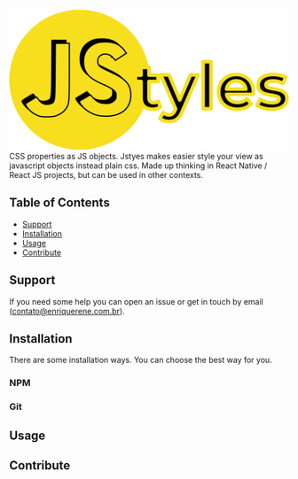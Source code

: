 ![jstyles](jstyles.logo.png)
CSS properties as JS objects. Jstyes makes easier style your view as javascript objects instead plain css. Made up thinking in React Native / React JS projects, but can be used in other contexts.

## Table of Contents
- [Support](https://github.com/enriquerene/jstyles#support)
- [Installation](https://github.com/enriquerene/jstyles#installation)
- [Usage](https://github.com/enriquerene/jstyles#usage)
- [Contribute](https://github.com/enriquerene/jstyles#contribute)

## <a name="support"></a> Support
If you need some help you can open an issue or get in touch by email ([contato@enriquerene.com.br](mailto:contato@enriquerene.com.br)).


## <a name="installation"></a> Installation
There are some installation ways. You can choose the best way for you.

### NPM
### Git

## <a name="usage"></a> Usage

## <a name="contribute"></a> Contribute
